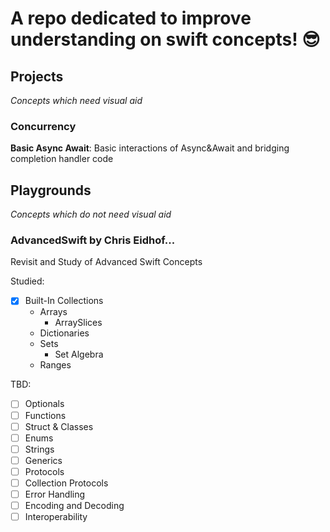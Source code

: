# A repo dedicated to improve understanding on swift concepts! 😎

## Projects
_Concepts which need visual aid_

### Concurrency
**Basic Async Await**: Basic interactions of Async&Await and bridging completion handler code

  
## Playgrounds
_Concepts which do not need visual aid_

### AdvancedSwift by Chris Eidhof...
Revisit and Study of Advanced Swift Concepts

Studied:
- [x] Built-In Collections
  - Arrays
    - ArraySlices
  - Dictionaries
  - Sets
    - Set Algebra
  - Ranges
  
TBD:
- [ ] Optionals
- [ ] Functions
- [ ] Struct & Classes
- [ ] Enums
- [ ] Strings
- [ ] Generics
- [ ] Protocols
- [ ] Collection Protocols
- [ ] Error Handling
- [ ] Encoding and Decoding
- [ ] Interoperability 
